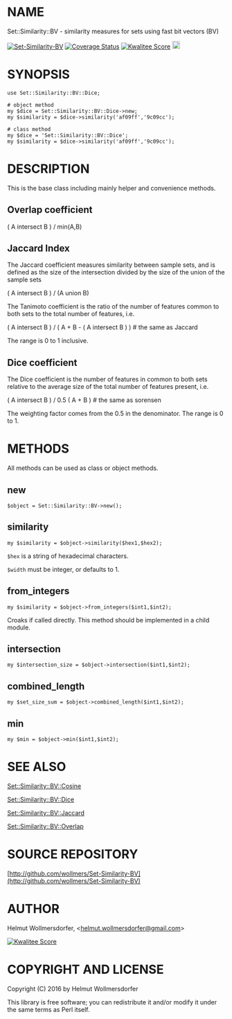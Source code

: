 # NAME

Set::Similarity::BV - similarity measures for sets using fast bit vectors (BV)

<div>
    <a href="https://travis-ci.org/wollmers/Set-Similarity-BV"><img src="https://travis-ci.org/wollmers/Set-Similarity-BV.png" alt="Set-Similarity-BV"></a>
    <a href='https://coveralls.io/r/wollmers/Set-Similarity-BV?branch=master'><img src='https://coveralls.io/repos/wollmers/Set-Similarity-BV/badge.png?branch=master' alt='Coverage Status' /></a>
    <a href='http://cpants.cpanauthors.org/dist/Set-Similarity-BV'><img src='http://cpants.cpanauthors.org/dist/Set-Similarity-BV.png' alt='Kwalitee Score' /></a>
    <a href="http://badge.fury.io/pl/Set-Similarity-BV"><img src="https://badge.fury.io/pl/Set-Similarity-BV.svg" alt="CPAN version" height="18"></a>
</div>

# SYNOPSIS

    use Set::Similarity::BV::Dice;

    # object method
    my $dice = Set::Similarity::BV::Dice->new;
    my $similarity = $dice->similarity('af09ff','9c09cc');

    # class method
    my $dice = 'Set::Similarity::BV::Dice';
    my $similarity = $dice->similarity('af09ff','9c09cc');

# DESCRIPTION

This is the base class including mainly helper and convenience methods.

## Overlap coefficient

( A intersect B ) / min(A,B)

## Jaccard Index

The Jaccard coefficient measures similarity between sample sets, and is defined as the size of the intersection divided by the size of the union of the sample sets

( A intersect B ) / (A union B)

The Tanimoto coefficient is the ratio of the number of features common to both sets to the total number of features, i.e.

( A intersect B ) / ( A + B - ( A intersect B ) ) # the same as Jaccard

The range is 0 to 1 inclusive.

## Dice coefficient

The Dice coefficient is the number of features in common to both sets relative to the average size of the total number of features present, i.e.

( A intersect B ) / 0.5 ( A + B ) # the same as sorensen

The weighting factor comes from the 0.5 in the denominator. The range is 0 to 1.

# METHODS

All methods can be used as class or object methods.

## new

    $object = Set::Similarity::BV->new();

## similarity

    my $similarity = $object->similarity($hex1,$hex2);

`$hex` is a string of hexadecimal characters.

`$width` must be integer, or defaults to 1.

## from\_integers

    my $similarity = $object->from_integers($int1,$int2);

Croaks if called directly. This method should be implemented in a child module.

## intersection

    my $intersection_size = $object->intersection($int1,$int2);

## combined\_length

    my $set_size_sum = $object->combined_length($int1,$int2);

## min

    my $min = $object->min($int1,$int2);

# SEE ALSO

[Set::Similarity::BV::Cosine](https://metacpan.org/pod/Set::Similarity::BV::Cosine)

[Set::Similarity::BV::Dice](https://metacpan.org/pod/Set::Similarity::BV::Dice)

[Set::Similarity::BV::Jaccard](https://metacpan.org/pod/Set::Similarity::BV::Jaccard)

[Set::Similarity::BV::Overlap](https://metacpan.org/pod/Set::Similarity::BV::Overlap)

# SOURCE REPOSITORY

[http://github.com/wollmers/Set-Similarity-BV](http://github.com/wollmers/Set-Similarity-BV)

# AUTHOR

Helmut Wollmersdorfer, &lt;helmut.wollmersdorfer@gmail.com>

<div>
    <a href='http://cpants.cpanauthors.org/author/wollmers'><img src='http://cpants.cpanauthors.org/author/wollmers.png' alt='Kwalitee Score' /></a>
</div>

# COPYRIGHT AND LICENSE

Copyright (C) 2016 by Helmut Wollmersdorfer

This library is free software; you can redistribute it and/or modify
it under the same terms as Perl itself.
